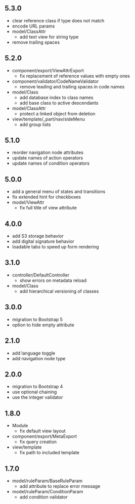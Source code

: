 ## 5.3.0

* clear reference class if type does not match
* encode URL params
* model/ClassAttr
    - add text view for string type
* remove trailing spaces

## 5.2.0

* component/export/ViewAttrExport
    - fix replacement of reference values with empty ones
* component/validator/CodeNameValidator
    - remove leading and trailing spaces in code names
* model/Class
    - add database index to class names
    - add base class to active descendants
* model/ClassAttr
    - protect a linked object from deletion
* view/template/_part/nav/sideMenu
    - add group lists

## 5.1.0

* reorder navigation node attributes
* update names of action operators
* update names of condition operators

## 5.0.0

* add a general menu of states and transitions
* fix extended hint for checkboxes
* model/ViewAttr
    - fix full title of view attribute

## 4.0.0

* add S3 storage behavior
* add digital signature behavior
* loadable tabs to speed up form rendering

## 3.1.0

* controller/DefaultController
    - show errors on metadata reload
* model/Class
    - add hierarchical versioning of classes

## 3.0.0

* migration to Bootstrap 5
* option to hide empty attribute

## 2.1.0

* add language toggle
* add navigation node type

## 2.0.0

* migration to Bootstrap 4
* use optional chaining
* use the integer validator

## 1.8.0

* Module
    - fix default view layout
* component/export/MetaExport
    - fix query creation
* view/template
    - fix path to included template

## 1.7.0

* model/ruleParam/BaseRuleParam
    - add attribute to replace error message
* model/ruleParam/ConditionParam
    - add condition validator

